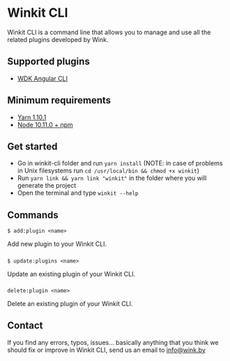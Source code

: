 # Winkit CLI

Winkit CLI is a command line that allows you to manage and use all the related plugins developed by Wink.

## Supported plugins
- [WDK Angular CLI](https://github.com/WINKgroup/winkit-cli-angular.git)


## Minimum requirements
- [Yarn 1.10.1](https://yarnpkg.com/en/docs/install)
- [Node 10.11.0 + npm](https://nodejs.org/)

## Get started
- Go in winkit-cli folder and run `yarn install` (NOTE: in case of problems in Unix filesystems run `cd /usr/local/bin && chmod +x winkit`)
- Run `yarn link && yarn link "winkit"` in the folder where you will generate the project
- Open the terminal and type `winkit --help`

## Commands
```
$ add:plugin <name>
```
Add new plugin to your Winkit CLI.

#####
```
$ update:plugins <name>
```
Update an existing plugin of your Winkit CLI.

#####
```
delete:plugin <name>
```
Delete an existing plugin of your Winkit CLI.

## Contact

If you find any errors, typos, issues... basically anything that you think we should fix or improve in Winkit CLI, send us an email to info@wink.by